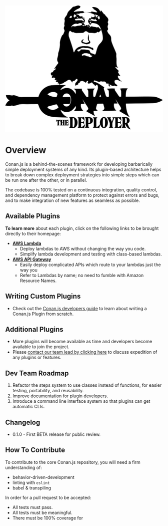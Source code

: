 ![](../conan-logo.png)
# Overview

Conan.js is a behind-the-scenes framework for developing barbarically simple deployment systems of any kind. Its plugin-based architecture helps to break down complex deployment strategies into simple steps which can be run one after the other, or in parallel.

The codebase is 100% tested on a continuous integration, quality control, and dependency management platform to protect against errors and bugs, and to make integration of new features as seamless as possible.

## Available Plugins

**To learn more** about each plugin, click on the following links to be brought directly to their homepage:

* **[AWS Lambda](https://github.com/FreeAllMedia/conan-aws-lambda)**
	* Deploy lambdas to AWS without changing the way you code.
	* Simplify lambda development and testing with class-based lambdas.
* **[AWS API Gateway](https://github.com/FreeAllMedia/conan-aws-api-gateway)**
	* Easily deploy complicated APIs which route to your lambdas just the way you
	* Refer to Lambdas by name; no need to fumble with Amazon Resource Names.

## Writing Custom Plugins

* Check out the [Conan.js developers guide](#) to learn about writing a Conan.js Plugin from scratch.

## Additional Plugins

* More plugins will become available as time and developers become available to join the project.
* Please [contact our team lead by clicking here](mailto:fam-operations+conan@gmail.com) to discuss expedition of any plugins or features.

## Dev Team Roadmap

1. Refactor the steps system to use classes instead of functions, for easier testing, portability, and reusability.
2. Improve documentation for plugin developers.
3. Introduce a command line interface system so that plugins can get automatic CLIs.

## Changelog

* 0.1.0 - First BETA release for public review.

## How To Contribute

To contribute to the core Conan.js repository, you will need a firm understanding of:

* behavior-driven-development
* linting with `eslint`
* babel & transpiling

In order for a pull request to be accepted:

* All tests must pass.
* All tests must be meaningful.
* There must be 100% coverage for

